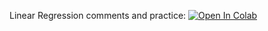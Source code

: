 Linear Regression comments and practice:
[![Open In Colab](https://colab.research.google.com/assets/colab-badge.svg)](https://colab.research.google.com/github/ml-mipt/ml-mipt/blob/basic_s20/week0_02_linear_reg/week0_02_Linear_regression_and_SGD.ipynb)
